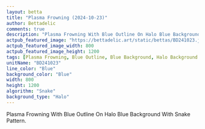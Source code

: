 ```yaml
---
layout: betta
title: "Plasma Frowning (2024-10-23)"
author: Bettadelic
comments: true
description: "Plasma Frowning With Blue Outline On Halo Blue Background With Snake Pattern."
actpub_featured_image: "https://bettadelic.art/static/bettas/BD241023.jpg"
actpub_featured_image_width: 800
actpub_featured_image_height: 1200
tags: [Plasma Frowning, Blue Outline, Blue Background, Halo Background Pattern, Snake Pattern, October 2024]
unitName: "BD241023"
line_color: "Blue"
background_color: "Blue"
width: 800
height: 1200
algorithm: "Snake"
background_type: "Halo"
---
```


Plasma Frowning With Blue Outline On Halo Blue Background With Snake Pattern.
